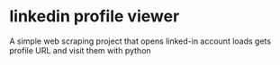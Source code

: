 # linkedin profile viewer
A simple web scraping project that opens linked-in account loads gets profile URL and visit them with python
